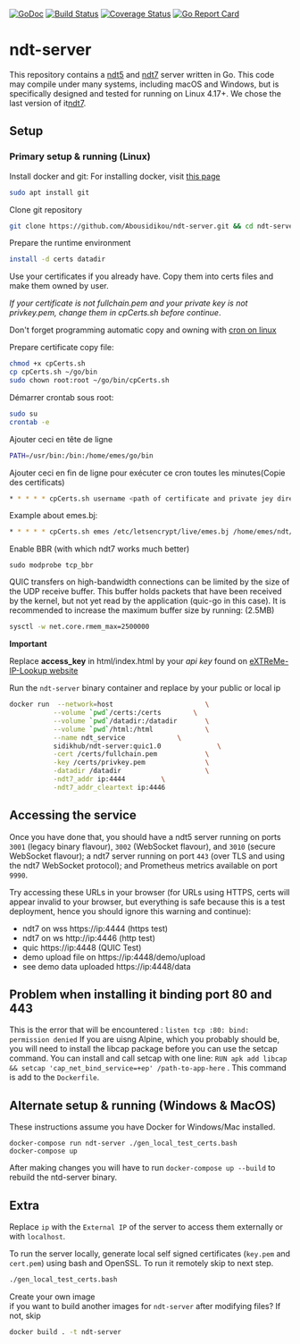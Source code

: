 [![GoDoc](https://godoc.org/github.com/m-lab/ndt-server?status.svg)](https://godoc.org/github.com/m-lab/ndt-server) [![Build Status](https://travis-ci.org/m-lab/ndt-server.svg?branch=master)](https://travis-ci.org/m-lab/ndt-server) [![Coverage Status](https://coveralls.io/repos/github/m-lab/ndt-server/badge.svg?branch=master)](https://coveralls.io/github/m-lab/ndt-server?branch=master) [![Go Report Card](https://goreportcard.com/badge/github.com/m-lab/ndt-server)](https://goreportcard.com/report/github.com/m-lab/ndt-server)

# ndt-server

This repository contains a [ndt5](
https://github.com/ndt-project/ndt/wiki/NDTProtocol) and [ndt7](
spec/ndt7-protocol.md) server written in Go. This code may compile under
many systems, including macOS and Windows, but is specifically designed
and tested for running on Linux 4.17+. We chose the last version of it[ndt7](
spec/ndt7-protocol.md).


## Setup

### Primary setup & running (Linux)

Install docker and git: 
For installing docker, visit [this page](https://docs.docker.com/engine/install/ubuntu/)
```bash
sudo apt install git
```


Clone git repository
```bash
git clone https://github.com/Abousidikou/ndt-server.git && cd ndt-server 
```

Prepare the runtime environment

```bash
install -d certs datadir
```

Use your certificates if you already have.
Copy them into certs files and make them owned by user.

*If your certificate is not fullchain.pem and your private key is not privkey.pem, change them in cpCerts.sh before continue*.

Don't forget programming automatic copy and owning with [cron on linux](https://www.howtogeek.com/101288/how-to-schedule-tasks-on-linux-an-introduction-to-crontab-files/)

Prepare certificate copy file:
```bash
chmod +x cpCerts.sh
cp cpCerts.sh ~/go/bin
sudo chown root:root ~/go/bin/cpCerts.sh
```
Démarrer crontab sous root:
```bash
sudo su
crontab -e
```
Ajouter ceci en tête de ligne
```bash
PATH=/usr/bin:/bin:/home/emes/go/bin
```

Ajouter ceci en fin de ligne pour exécuter ce cron toutes les minutes(Copie des certificats)
```bash
* * * * * cpCerts.sh username <path of certificate and private jey directory> <certs directory path>
```
Example about emes.bj:
```bash
* * * * * cpCerts.sh emes /etc/letsencrypt/live/emes.bj /home/emes/ndt/ndt-server/certs
```

Enable BBR (with which ndt7 works much better)
```
sudo modprobe tcp_bbr
```


QUIC transfers on high-bandwidth connections can be limited by the size of the UDP receive buffer.
This buffer holds packets that have been received by the kernel, but not yet read by the application (quic-go in this case).
It is recommended to increase the maximum buffer size by running:
(2.5MB)
```bash
sysctl -w net.core.rmem_max=2500000
```
**Important**

Replace **access_key** in html/index.html by your *api key* found on [eXTReMe-IP-Lookup website](https://extreme-ip-lookup.com)


Run the `ndt-server` binary container and
replace <ip> by your public or local ip
```bash
docker run  --network=host                       \
           --volume `pwd`/certs:/certs        \
           --volume `pwd`/datadir:/datadir       \
           --volume `pwd`/html:/html             \
           --name ndt_service             \
           sidikhub/ndt-server:quic1.0              \
           -cert /certs/fullchain.pem            \
           -key /certs/privkey.pem               \
           -datadir /datadir                     \
           -ndt7_addr ip:4444         \
           -ndt7_addr_cleartext ip:4446
```
       
        
## Accessing the service

Once you have done that, you should have a ndt5 server running on ports
`3001` (legacy binary flavour), `3002` (WebSocket flavour), and `3010`
(secure WebSocket flavour); a ndt7 server running on port `443` (over TLS
and using the ndt7 WebSocket protocol); and Prometheus metrics available
on port `9990`.

Try accessing these URLs in your browser (for URLs using HTTPS, certs will
appear invalid to your browser, but everything is safe because this is a test
deployment, hence you should ignore this warning and continue):

* ndt7 on wss  https://ip:4444 (https test)
* ndt7 on ws   http://ip:4446 (http test)
* quic  https://ip:4448 (QUIC Test)
* demo upload file on https://ip:4448/demo/upload
* see demo data uploaded https://ip:4448/data
           
           
## Problem when installing it binding port 80 and 443
This is the error that will be encountered : `listen tcp :80: bind: permission denied`
If you are uisng Alpine, which you probably should be, you will need to install the libcap package before you can use the setcap command. You can install and call setcap with one line: `RUN apk add libcap && setcap 'cap_net_bind_service=+ep' /path-to-app-here` . This command is add to the `Dockerfile`.


## Alternate setup & running (Windows & MacOS)

These instructions assume you have Docker for Windows/Mac installed.


```
docker-compose run ndt-server ./gen_local_test_certs.bash
docker-compose up
```

After making changes you will have to run `docker-compose up --build` to rebuild the ntd-server binary.

           
## Extra 
Replace `ip` with the `External IP` of the server to access them externally or with `localhost`.
           
To run the server locally, generate local self signed certificates (`key.pem`
and `cert.pem`) using bash and OpenSSL. To run it remotely skip to next step.

```bash
./gen_local_test_certs.bash
```                

Create your own image           
if you want to build another images for `ndt-server` after modifying files? If not, skip
```bash
docker build . -t ndt-server
```


